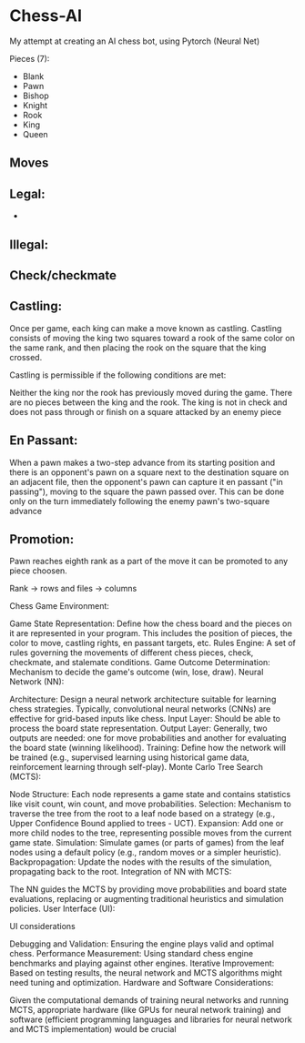 # Chess-AI

My attempt at creating an AI chess bot, using Pytorch (Neural Net)

Pieces (7):
- Blank
- Pawn
- Bishop
- Knight
- Rook
- King
- Queen

## Moves 

## Legal:
- 

## Illegal:

## Check/checkmate

## Castling:
Once per game, each king can make a move known as castling. Castling consists of moving the king two squares toward a rook of the same color on the same rank, and then placing the rook on the square that the king crossed.

Castling is permissible if the following conditions are met:

Neither the king nor the rook has previously moved during the game.
There are no pieces between the king and the rook.
The king is not in check and does not pass through or finish on a square attacked by an enemy piece

## En Passant:
When a pawn makes a two-step advance from its starting position and there is an opponent's pawn on a square next to the destination square on an adjacent file, then the opponent's pawn can capture it en passant ("in passing"), moving to the square the pawn passed over. This can be done only on the turn immediately following the enemy pawn's two-square advance

## Promotion: 

Pawn reaches eighth rank as a part of the move it can be promoted to any piece choosen. 

Rank -> rows and files -> columns

Chess Game Environment:

Game State Representation: Define how the chess board and the pieces on it are represented in your program. This includes the position of pieces, the color to move, castling rights, en passant targets, etc.
Rules Engine: A set of rules governing the movements of different chess pieces, check, checkmate, and stalemate conditions.
Game Outcome Determination: Mechanism to decide the game's outcome (win, lose, draw).
Neural Network (NN):

Architecture: Design a neural network architecture suitable for learning chess strategies. Typically, convolutional neural networks (CNNs) are effective for grid-based inputs like chess.
Input Layer: Should be able to process the board state representation.
Output Layer: Generally, two outputs are needed: one for move probabilities and another for evaluating the board state (winning likelihood).
Training: Define how the network will be trained (e.g., supervised learning using historical game data, reinforcement learning through self-play).
Monte Carlo Tree Search (MCTS):

Node Structure: Each node represents a game state and contains statistics like visit count, win count, and move probabilities.
Selection: Mechanism to traverse the tree from the root to a leaf node based on a strategy (e.g., Upper Confidence Bound applied to trees - UCT).
Expansion: Add one or more child nodes to the tree, representing possible moves from the current game state.
Simulation: Simulate games (or parts of games) from the leaf nodes using a default policy (e.g., random moves or a simpler heuristic).
Backpropagation: Update the nodes with the results of the simulation, propagating back to the root.
Integration of NN with MCTS:

The NN guides the MCTS by providing move probabilities and board state evaluations, replacing or augmenting traditional heuristics and simulation policies.
User Interface (UI):

UI considerations

Debugging and Validation: Ensuring the engine plays valid and optimal chess.
Performance Measurement: Using standard chess engine benchmarks and playing against other engines.
Iterative Improvement: Based on testing results, the neural network and MCTS algorithms might need tuning and optimization.
Hardware and Software Considerations:

Given the computational demands of training neural networks and running MCTS, appropriate hardware (like GPUs for neural network training) and software (efficient programming languages and libraries for neural network and MCTS implementation) would be crucial


